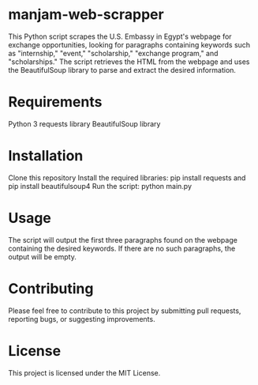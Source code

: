 # manjam-web-scrapper

This Python script scrapes the U.S. Embassy in Egypt's webpage for exchange opportunities, looking for paragraphs containing keywords such as "internship," "event," "scholarship," "exchange program," and "scholarships." The script retrieves the HTML from the webpage and uses the BeautifulSoup library to parse and extract the desired information.

# Requirements
Python 3
requests library
BeautifulSoup library
# Installation
Clone this repository
Install the required libraries: pip install requests and pip install beautifulsoup4
Run the script: python main.py
# Usage
The script will output the first three paragraphs found on the webpage containing the desired keywords. If there are no such paragraphs, the output will be empty.

# Contributing
Please feel free to contribute to this project by submitting pull requests, reporting bugs, or suggesting improvements.

# License
This project is licensed under the MIT License.
